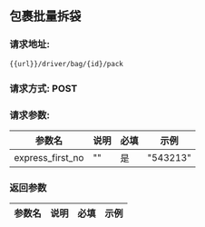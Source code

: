 ## 包裹批量拆袋
### 请求地址:
```
{{url}}/driver/bag/{id}/pack
```
### 请求方式: POST  
### 请求参数:  

|参数名|说明|必填|示例|  
 |---|---|---|---|  
|express_first_no|""|是|"543213"|  
### 返回参数  

|参数名|说明|必填|示例|  
 |---|---|---|---|  
